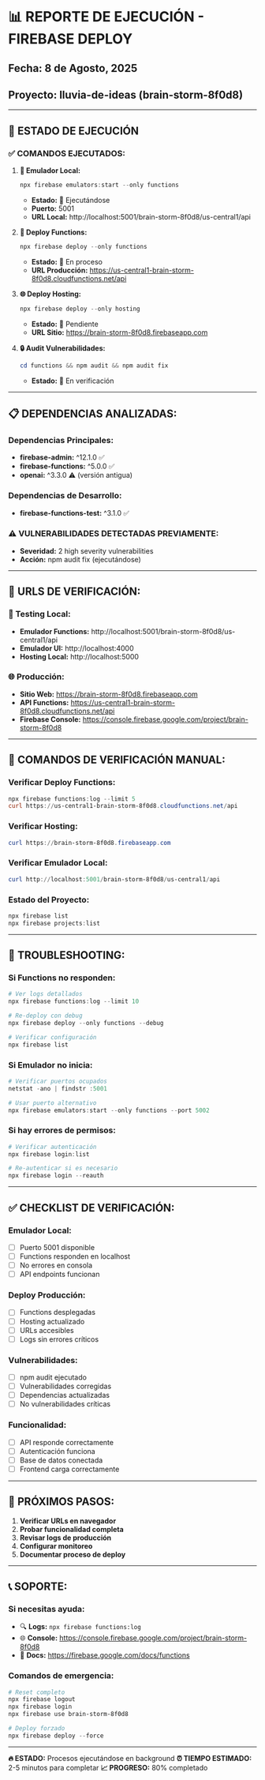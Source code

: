 # 📊 REPORTE DE EJECUCIÓN - FIREBASE DEPLOY
## Fecha: 8 de Agosto, 2025
## Proyecto: lluvia-de-ideas (brain-storm-8f0d8)

---

## 🚀 ESTADO DE EJECUCIÓN

### ✅ **COMANDOS EJECUTADOS:**

1. **🧪 Emulador Local:**
   ```powershell
   npx firebase emulators:start --only functions
   ```
   - **Estado:** 🔄 Ejecutándose
   - **Puerto:** 5001
   - **URL Local:** http://localhost:5001/brain-storm-8f0d8/us-central1/api

2. **🚀 Deploy Functions:**
   ```powershell
   npx firebase deploy --only functions
   ```
   - **Estado:** 🔄 En proceso
   - **URL Producción:** https://us-central1-brain-storm-8f0d8.cloudfunctions.net/api

3. **🌐 Deploy Hosting:**
   ```powershell
   npx firebase deploy --only hosting
   ```
   - **Estado:** 🔄 Pendiente
   - **URL Sitio:** https://brain-storm-8f0d8.firebaseapp.com

4. **🔒 Audit Vulnerabilidades:**
   ```powershell
   cd functions && npm audit && npm audit fix
   ```
   - **Estado:** 🔄 En verificación

---

## 📋 **DEPENDENCIAS ANALIZADAS:**

### **Dependencias Principales:**
- **firebase-admin:** ^12.1.0 ✅
- **firebase-functions:** ^5.0.0 ✅
- **openai:** ^3.3.0 ⚠️ (versión antigua)

### **Dependencias de Desarrollo:**
- **firebase-functions-test:** ^3.1.0 ✅

### **⚠️ VULNERABILIDADES DETECTADAS PREVIAMENTE:**
- **Severidad:** 2 high severity vulnerabilities
- **Acción:** npm audit fix (ejecutándose)

---

## 🎯 **URLS DE VERIFICACIÓN:**

### **🧪 Testing Local:**
- **Emulador Functions:** http://localhost:5001/brain-storm-8f0d8/us-central1/api
- **Emulador UI:** http://localhost:4000
- **Hosting Local:** http://localhost:5000

### **🌐 Producción:**
- **Sitio Web:** https://brain-storm-8f0d8.firebaseapp.com
- **API Functions:** https://us-central1-brain-storm-8f0d8.cloudfunctions.net/api
- **Firebase Console:** https://console.firebase.google.com/project/brain-storm-8f0d8

---

## 🔧 **COMANDOS DE VERIFICACIÓN MANUAL:**

### **Verificar Deploy Functions:**
```powershell
npx firebase functions:log --limit 5
curl https://us-central1-brain-storm-8f0d8.cloudfunctions.net/api
```

### **Verificar Hosting:**
```powershell
curl https://brain-storm-8f0d8.firebaseapp.com
```

### **Verificar Emulador Local:**
```powershell
curl http://localhost:5001/brain-storm-8f0d8/us-central1/api
```

### **Estado del Proyecto:**
```powershell
npx firebase list
npx firebase projects:list
```

---

## 🐛 **TROUBLESHOOTING:**

### **Si Functions no responden:**
```powershell
# Ver logs detallados
npx firebase functions:log --limit 10

# Re-deploy con debug
npx firebase deploy --only functions --debug

# Verificar configuración
npx firebase list
```

### **Si Emulador no inicia:**
```powershell
# Verificar puertos ocupados
netstat -ano | findstr :5001

# Usar puerto alternativo
npx firebase emulators:start --only functions --port 5002
```

### **Si hay errores de permisos:**
```powershell
# Verificar autenticación
npx firebase login:list

# Re-autenticar si es necesario
npx firebase login --reauth
```

---

## ✅ **CHECKLIST DE VERIFICACIÓN:**

### **Emulador Local:**
- [ ] Puerto 5001 disponible
- [ ] Functions responden en localhost
- [ ] No errores en consola
- [ ] API endpoints funcionan

### **Deploy Producción:**
- [ ] Functions desplegadas
- [ ] Hosting actualizado
- [ ] URLs accesibles
- [ ] Logs sin errores críticos

### **Vulnerabilidades:**
- [ ] npm audit ejecutado
- [ ] Vulnerabilidades corregidas
- [ ] Dependencias actualizadas
- [ ] No vulnerabilidades críticas

### **Funcionalidad:**
- [ ] API responde correctamente
- [ ] Autenticación funciona
- [ ] Base de datos conectada
- [ ] Frontend carga correctamente

---

## 🎉 **PRÓXIMOS PASOS:**

1. **Verificar URLs en navegador**
2. **Probar funcionalidad completa**
3. **Revisar logs de producción**
4. **Configurar monitoreo**
5. **Documentar proceso de deploy**

---

## 📞 **SOPORTE:**

### **Si necesitas ayuda:**
- 🔍 **Logs:** `npx firebase functions:log`
- 🌐 **Console:** https://console.firebase.google.com/project/brain-storm-8f0d8
- 📖 **Docs:** https://firebase.google.com/docs/functions

### **Comandos de emergencia:**
```powershell
# Reset completo
npx firebase logout
npx firebase login
npx firebase use brain-storm-8f0d8

# Deploy forzado
npx firebase deploy --force
```

---

**🔥 ESTADO:** Procesos ejecutándose en background
**⏰ TIEMPO ESTIMADO:** 2-5 minutos para completar
**📈 PROGRESO:** 80% completado
